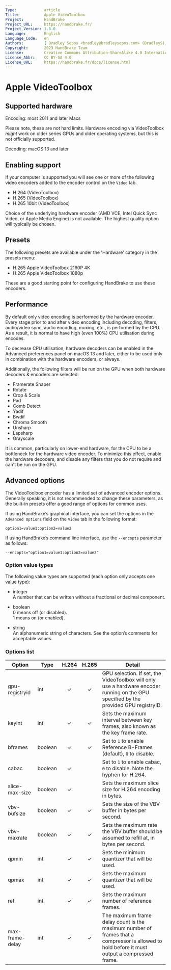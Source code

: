 ```yaml
---
Type:            article
Title:           Apple VideoToolbox
Project:         HandBrake
Project_URL:     https://handbrake.fr/
Project_Version: 1.8.0
Language:        English
Language_Code:   en
Authors:         [ Bradley Sepos <bradley@bradleysepos.com> (BradleyS), Scott (s55) ]
Copyright:       2023 HandBrake Team
License:         Creative Commons Attribution-ShareAlike 4.0 International
License_Abbr:    CC BY-SA 4.0
License_URL:     https://handbrake.fr/docs/license.html
---
```


Apple VideoToolbox
==================

## Supported hardware

Encoding: most 2011 and later Macs

Please note, these are not hard limits. Hardware encoding via VideoToolbox *might* work on older series GPUs and older operating systems, but this is not officially supported.

Decoding: macOS 13 and later

## Enabling support

If your computer is supported you will see one or more of the following video encoders added to the encoder control on the `Video` tab.

- H.264 (VideoToolbox)
- H.265 (VideoToolbox)
- H.265 10bit (VideoToolbox)

Choice of the underlying hardware encoder (AMD VCE, Intel Quick Sync Video, or Apple Media Engine) is not available. The highest quality option will typically be chosen.

## Presets

The following presets are available under the 'Hardware' category in the presets menu:

- H.265 Apple VideoToolbox 2160P 4K
- H.265 Apple VideoToolbox 1080p

These are a good starting point for configuring HandBrake to use these encoders.

## Performance

By default only video encoding is performed by the hardware encoder. Every stage prior to and after video encoding including decoding, filters, audio/video sync, audio encoding, muxing, etc., is performed by the CPU. As a result, it is normal to have high (even 100%) CPU utilisation during encodes.

To decrease CPU utilisation, hardware decoders can be enabled in the Advanced preferences panel on macOS 13 and later, either to be used only in combination with the hardware encoders, or always.

Additionally, the following filters will be run on the GPU when both hardware decoders & encoders are selected:

- Framerate Shaper
- Rotate
- Crop & Scale
- Pad
- Comb Detect
- Yadif
- Bwdif
- Chroma Smooth
- Unsharp
- Lapsharp
- Grayscale

It is common, particularly on lower-end hardware, for the CPU to be a bottleneck for the hardware video encoder. To minimize this effect, enable the hardware decoders, and disable any filters that you do not require and can't be run on the GPU.

## Advanced options

The VideoToolbox encoder has a limited set of advanced encoder options. Generally speaking, it is not recommended to change these parameters, as the built-in presets offer a good range of options for common uses.

If using HandBrake’s graphical interface, you can set the options in the `Advanced Options` field on the `Video` tab in the following format:

    option1=value1:option2=value2
    
If using HandBrake’s command line interface, use the `--encopts` parameter as follows:

    --encopts="option1=value1:option2=value2"

### Option value types

The following value types are supported (each option only accepts one value type):

- integer  
  A number that can be written without a fractional or decimal component.

- boolean  
  0 means off (or disabled).  
  1 means on (or enabled).
 
- string  
  An alphanumeric string of characters. See the option’s comments for acceptable values.

### Options list

| Option           | Type        | H.264 | H.265 | Detail                                                                                                    |
|------------------|-------------|:-----:|:-----:|-----------------------------------------------------------------------------------------------------------|
| gpu-registryid   | int         |   ✓   |   ✓   | GPU selection. If set, the VideoToolbox will only use a hardware encoder running on the GPU specified by the provided GPU registryID. |
| keyint           | int         |   ✓   |   ✓   | Sets the maximum interval between key frames, also known as the key frame rate.                           |
| bframes          | boolean     |   ✓   |   ✓   | Set to `1` to enable Reference B-Frames (default), `0` to disable.                                        |
| cabac            | boolean     |   ✓   |       | Set to `1` to enable cabac, `0` to disable. Note the hyphen for H.264.                                    |
| slice-max-size   | boolean     |   ✓   |       | Sets the maximum slice size for H.264 encoding in bytes.                                                  |
| vbv-bufsize      | boolean     |   ✓   |   ✓   | Sets the size of the VBV buffer in bytes per second.                                                      |
| vbv-maxrate      | boolean     |   ✓   |   ✓   | Sets the maximum rate the VBV buffer should be assumed to refill at, in bytes per second.                 |
| qpmin            | int         |   ✓   |   ✓   | Sets the minimum quantizer that will be used.                                                             |
| qpmax            | int         |   ✓   |   ✓   | Sets the maximum quantizer that will be used.                                                             |
| ref              | int         |   ✓   |   ✓   | Sets the maximum number of reference frames.                 |
| max-frame-delay  | int         |   ✓   |   ✓   | The maximum frame delay count is the maximum number of frames that a compressor is allowed to hold before it must output a compressed frame. |
